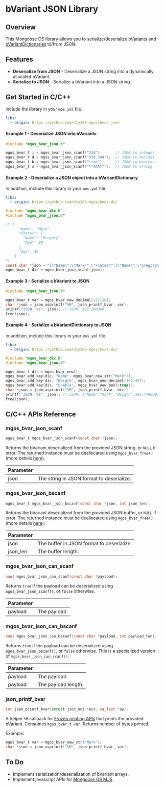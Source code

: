 # bVariant JSON Library
## Overview
This Mongoose OS library allows you to serialize/deserialize [bVariants](https://github.com/diy365-mgos/bvar) and [bVariantDictionaries](https://github.com/diy365-mgos/bvar-dic) to/from JSON.
## Features
- **Deserialize from JSON** - Deserialize a JSON string into a dynamically allocated bVariant.
- **Serialize to JSON** - Serialize a bVariant into a JSON string.
## Get Started in C/C++ 
Include the library in your `mos.yml` file.
```yaml
libs:
  - origin: https://github.com/diy365-mgos/bvar-json
```
#### Example 1 - Deserialize JSON into bVariants
```c
#include "mgos_bvar_json.h"

mgos_bvar_t i = mgos_bvar_json_scanf("234");      // JSON to integer
mgos_bvar_t d = mgos_bvar_json_scanf("378.340");  // JSON to decimal
mgos_bvar_t b = mgos_bvar_json_scanf("true");     // JSON to boolean
mgos_bvar_t s = mgos_bvar_json_scanf("\"AAA\"");  // JSON to string
```
#### Example 2 - Deserialize a JSON object into a bVariantDictionary
In addition, include this library in your `mos.yml` file.
```yaml
libs:
  - origin: https://github.com/diy365-mgos/bvar-dic
```
```c
#include "mgos_bvar_dic.h"
#include "mgos_bvar_json.h"

/* {
      "Name": "Mark",
      "Fhater": {
        "Name": "Gregory",
        "Age": 80
      },
      "Age": 46
    }
*/
const char *json = "{\"Name\":\"Mark\",\"Fhater\":{\"Name\":\"Gregory\",\"Age\":80},\"Age\":46}";
mgos_bvar_t dic = mgos_bvar_json_scanf(json);
```
#### Example 3 - Serialize a bVariant to JSON
```c
#include "mgos_bvar_json.h"

mgos_bvar_t var = mgos_bvar_new_decimal(122.20);
char *json = json_asprintf("%M", json_printf_bvar, var);
printf("JSON: %s", json); // JSON: 122.200000
free(json);
```
#### Example 4 - Serialize a bVariantDictionary to JSON
In addition, include this library in your `mos.yml` file.
```yaml
libs:
  - origin: https://github.com/diy365-mgos/bvar-dic
```
```c
#include "mgos_bvar_dic.h"
#include "mgos_bvar_json.h"

mgos_bvar_t dic = mgos_bvar_new();
mgos_bvar_add_key(dic, "Name", mgos_bvar_new_str("Mark"));
mgos_bvar_add_key(dic, "Weigth", mgos_bvar_new_decimal(102.44));
mgos_bvar_add_key(dic, "Enable", mgos_bvar_new_bool(true));
char *json = json_asprintf("%M", json_printf_bvar, dic);
printf("JSON: %s", json); // JSON: {"Name":"Mark","Weigth":102.440000,"Enable":true}
free(json);
```
## C/C++ APIs Reference
### mgos_bvar_json_scanf
```c
mgos_bvar_t mgos_bvar_json_scanf(const char *json);
```
Returns the bVariant deserialized from the provided JSON string, or `NULL` if error. The returned instance must be deallocated using `mgos_bvar_free()` (more details [here](https://github.com/diy365-mgos/bvar#mgos_bvar_free)).

|Parameter||
|--|--|
|json|The string in JSON format to deserialize.|
### mgos_bvar_json_bscanf
```c
mgos_bvar_t mgos_bvar_json_bscanf(const char *json, int json_len);
```
Returns the bVariant deserialized from the provided JSON buffer, or `NULL` if error. The returned instance must be deallocated using `mgos_bvar_free()` (more details [here](https://github.com/diy365-mgos/bvar#mgos_bvar_free)).

|Parameter||
|--|--|
|json|The buffer in JSON format to deserialize.|
|json_len|The buffer length.|
### mgos_bvar_json_can_scanf
```c
bool mgos_bvar_json_can_scanf(const char *payload);
```
Returns `true` if the payload can be deserialized using `mgos_bvar_json_scanf()`, or `false` otherwise.

|Parameter||
|--|--|
|payload|The payload.|
### mgos_bvar_json_can_bscanf
```c
bool mgos_bvar_json_can_bscanf(const char *payload, int payload_len);
```
Returns `true` if the payload can be deserialized using `mgos_bvar_json_bscanf()`, or `false` otherwise. This is a specialized version of `mgos_bvar_json_can_scanf()`.

|Parameter||
|--|--|
|payload|The payload.|
|payload|The payload length.|
### json_printf_bvar
```c
int json_printf_bvar(struct json_out *out, va_list *ap);
```
A helper `%M` callback for [Frozen printing APIs](https://github.com/cesanta/frozen) that prints the provided bVariant. Consumes `mgos_bvar_t var`. Returns number of bytes printed.

Example:
```c
mgos_bvar_t var = mgos_bvar_new_str("Mark");
char *json = json_asprintf("%M", json_printf_bvar, var);
```
## To Do
- Implement serialization/deserialization of bVariant arrays.
- Implement javascript APIs for [Mongoose OS MJS](https://github.com/mongoose-os-libs/mjs).
